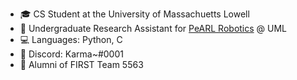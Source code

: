 - 🎓 CS Student at the University of Massachuetts Lowell
- 🦾 Undergraduate Research Assistant for [PeARL Robotics](https://www.pearl-robotics.com) @ UML
- 💻 Languages: Python, C
- 💬 Discord: Karma~#0001
- 🤖 Alumni of FIRST Team 5563

<!---
cjcocokrisp/cjcocokrisp is a ✨ special ✨ repository because its `README.md` (this file) appears on your GitHub profile.
You can click the Preview link to take a look at your changes.
--->
